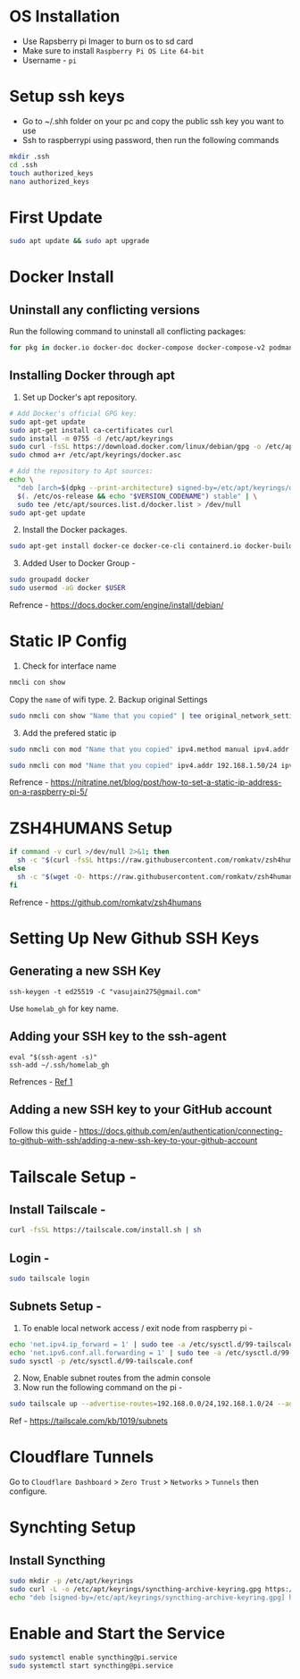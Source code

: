 # OS Installation
- Use Rapsberry pi Imager to burn os to sd card
- Make sure to install `Raspberry Pi OS Lite 64-bit`
- Username - `pi`

# Setup ssh keys
- Go to ~/.shh folder on your pc and copy the public ssh key you want to use
- Ssh to raspberrypi using password, then run the following commands

```zsh
mkdir .ssh
cd .ssh
touch authorized_keys
nano authorized_keys  
```

# First Update
```zsh
sudo apt update && sudo apt upgrade
```

# Docker Install
## Uninstall any conflicting versions
Run the following command to uninstall all conflicting packages:

```zsh
for pkg in docker.io docker-doc docker-compose docker-compose-v2 podman-docker containerd runc; do sudo apt-get remove $pkg; done
```

## Installing Docker through apt

1. Set up Docker's apt repository.
```zsh
# Add Docker's official GPG key:
sudo apt-get update
sudo apt-get install ca-certificates curl
sudo install -m 0755 -d /etc/apt/keyrings
sudo curl -fsSL https://download.docker.com/linux/debian/gpg -o /etc/apt/keyrings/docker.asc
sudo chmod a+r /etc/apt/keyrings/docker.asc

# Add the repository to Apt sources:
echo \
  "deb [arch=$(dpkg --print-architecture) signed-by=/etc/apt/keyrings/docker.asc] https://download.docker.com/linux/debian \
  $(. /etc/os-release && echo "$VERSION_CODENAME") stable" | \
  sudo tee /etc/apt/sources.list.d/docker.list > /dev/null
sudo apt-get update
```

2. Install the Docker packages.
```zsh
sudo apt-get install docker-ce docker-ce-cli containerd.io docker-buildx-plugin docker-compose-plugin
```

3. Added User to Docker Group - 
```zsh
sudo groupadd docker
sudo usermod -aG docker $USER
```

Refrence - https://docs.docker.com/engine/install/debian/

# Static IP Config

1. Check for interface name
```zsh
nmcli con show
```
Copy the `name` of wifi type.
2. Backup original Settings
```zsh
sudo nmcli con show "Name that you copied" | tee original_network_settings.txt
```
3. Add the prefered static ip 
```zsh
sudo nmcli con mod "Name that you copied" ipv4.method manual ipv4.addr 192.168.1.50/24

sudo nmcli con mod "Name that you copied" ipv4.addr 192.168.1.50/24 ipv4.gateway 192.168.1.1 ipv4.dns 1.1.1.1 ipv4.method manual

```

Refrence - https://nitratine.net/blog/post/how-to-set-a-static-ip-address-on-a-raspberry-pi-5/

# ZSH4HUMANS Setup

```zsh
if command -v curl >/dev/null 2>&1; then
  sh -c "$(curl -fsSL https://raw.githubusercontent.com/romkatv/zsh4humans/v5/install)"
else
  sh -c "$(wget -O- https://raw.githubusercontent.com/romkatv/zsh4humans/v5/install)"
fi
```

Refrence - https://github.com/romkatv/zsh4humans

# Setting Up New Github SSH Keys

## Generating a new SSH Key
```shell
ssh-keygen -t ed25519 -C "vasujain275@gmail.com"
```
Use `homelab_gh` for key name.

## Adding your SSH key to the ssh-agent

```shell
eval "$(ssh-agent -s)"
ssh-add ~/.ssh/homelab_gh
```

Refrences - [Ref 1](https://docs.github.com/en/authentication/connecting-to-github-with-ssh/generating-a-new-ssh-key-and-adding-it-to-the-ssh-agent) 

## Adding a new SSH key to your GitHub account

Follow this guide - https://docs.github.com/en/authentication/connecting-to-github-with-ssh/adding-a-new-ssh-key-to-your-github-account

# Tailscale Setup - 

## Install Tailscale - 

```zsh
curl -fsSL https://tailscale.com/install.sh | sh
```

## Login - 

```zsh
sudo tailscale login
```

## Subnets Setup - 

1. To enable local network access / exit node from raspberry pi - 

```zsh
echo 'net.ipv4.ip_forward = 1' | sudo tee -a /etc/sysctl.d/99-tailscale.conf
echo 'net.ipv6.conf.all.forwarding = 1' | sudo tee -a /etc/sysctl.d/99-tailscale.conf
sudo sysctl -p /etc/sysctl.d/99-tailscale.conf
```

2. Now, Enable subnet routes from the admin console
3. Now run the following command on the pi - 

```zsh
sudo tailscale up --advertise-routes=192.168.0.0/24,192.168.1.0/24 --advertise-exit-node
```

Ref - https://tailscale.com/kb/1019/subnets

# Cloudflare Tunnels

Go to `Cloudflare Dashboard` > `Zero Trust` > `Networks` > `Tunnels` then configure.

# Synchting Setup

## Install Syncthing

```zsh
sudo mkdir -p /etc/apt/keyrings
sudo curl -L -o /etc/apt/keyrings/syncthing-archive-keyring.gpg https://syncthing.net/release-key.gpg
echo "deb [signed-by=/etc/apt/keyrings/syncthing-archive-keyring.gpg] https://apt.syncthing.net/ syncthing stable" | sudo tee /etc/apt/sources.list.d/syncthing.list
```

# Enable and Start the Service

```zsh
sudo systemctl enable syncthing@pi.service
sudo systemctl start syncthing@pi.service
```

